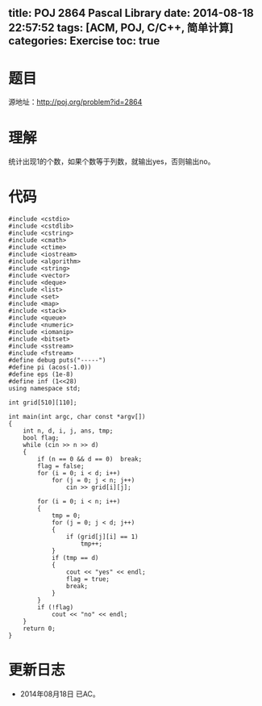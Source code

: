 title: POJ 2864 Pascal Library
date: 2014-08-18 22:57:52
tags: [ACM, POJ, C/C++, 简单计算]
categories: Exercise
toc: true
---
# 题目
源地址：http://poj.org/problem?id=2864

# 理解
统计出现1的个数，如果个数等于列数，就输出yes，否则输出no。

<!-- more -->

# 代码
```
#include <cstdio>
#include <cstdlib>
#include <cstring>
#include <cmath>
#include <ctime>
#include <iostream>
#include <algorithm>
#include <string>
#include <vector>
#include <deque>
#include <list>
#include <set>
#include <map>
#include <stack>
#include <queue>
#include <numeric>
#include <iomanip>
#include <bitset>
#include <sstream>
#include <fstream>
#define debug puts("-----")
#define pi (acos(-1.0))
#define eps (1e-8)
#define inf (1<<28)
using namespace std;

int grid[510][110];

int main(int argc, char const *argv[])
{
    int n, d, i, j, ans, tmp;
    bool flag;
    while (cin >> n >> d)
    {
        if (n == 0 && d == 0)  break;
        flag = false;
        for (i = 0; i < d; i++)
            for (j = 0; j < n; j++)
                cin >> grid[i][j];

        for (i = 0; i < n; i++)
        {
            tmp = 0;
            for (j = 0; j < d; j++)
            {
                if (grid[j][i] == 1)
                    tmp++;
            }
            if (tmp == d)
            {
                cout << "yes" << endl;
                flag = true;
                break;
            }
        }
        if (!flag)
            cout << "no" << endl;
    }
    return 0;
}
```

# 更新日志
- 2014年08月18日 已AC。